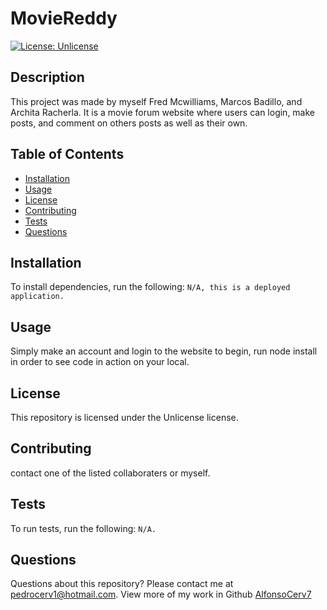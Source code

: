 # MovieReddy
[![License: Unlicense](https://img.shields.io/badge/license-Unlicense-blue.svg)](http://unlicense.org/)
## Description
This project was made by myself Fred Mcwilliams, Marcos Badillo, and Archita Racherla. It is a movie forum website where users can login, make posts, and comment on others posts as well as their own. 
## Table of Contents
* [Installation](#installation)
* [Usage](#usage)
* [License](#license)
* [Contributing](#contributing)
* [Tests](#tests)
* [Questions](#questions)
## Installation
To install dependencies, run the following:
`
N/A, this is a deployed application.
`
## Usage
Simply make an account and login to the website to begin, run node install in order to see code in action on your local. 
## License
This repository is licensed under the Unlicense license.
## Contributing
contact one of the listed collaboraters or myself. 
## Tests
To run tests, run the following:
`
N/A.
`
## Questions
Questions about this repository? Please contact me at [pedrocerv1@hotmail.com](mailto:pedrocerv1@hotmail.com). View more of my work in Github [AlfonsoCerv7](https://github.com/AlfonsoCerv7) 
